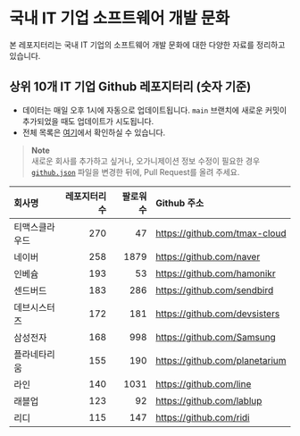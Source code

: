 # 국내 IT 기업 소프트웨어 개발 문화
본 레포지터리는 국내 IT 기업의 소프트웨어 개발 문화에 대한 다양한 자료를 정리하고 있습니다.

## 상위 10개 IT 기업 Github 레포지터리 (숫자 기준)

- 데이터는 매일 오후 1시에 자동으로 업데이트됩니다. `main` 브랜치에 새로운 커밋이 추가되었을 때도 업데이트가 시도됩니다.
- 전체 목록은 [여기](./github.md)에서 확인하실 수 있습니다.

> **Note**<br />
> 새로운 회사를 추가하고 싶거나, 오가니제이션 정보 수정이 필요한 경우 [`github.json`](./github.json) 파일을 변경한 뒤에, Pull Request를 올려 주세요.

<!-- MARKDOWN_TABLE(GITHUB): START -->

| **회사명** | **레포지터리 수** | **팔로워 수** | **Github 주소** |
|:---|---:|---:|:---|
| 티맥스클라우드 | 270 | 47 | https://github.com/tmax-cloud |
| 네이버 | 258 | 1879 | https://github.com/naver |
| 인베슘 | 193 | 53 | https://github.com/hamonikr |
| 센드버드 | 183 | 286 | https://github.com/sendbird |
| 데브시스터즈 | 172 | 181 | https://github.com/devsisters |
| 삼성전자 | 168 | 998 | https://github.com/Samsung |
| 플라네타리움 | 155 | 190 | https://github.com/planetarium |
| 라인 | 140 | 1031 | https://github.com/line |
| 래블업 | 123 | 92 | https://github.com/lablup |
| 리디 | 115 | 147 | https://github.com/ridi |

<!-- MARKDOWN_TABLE(GITHUB): END -->
